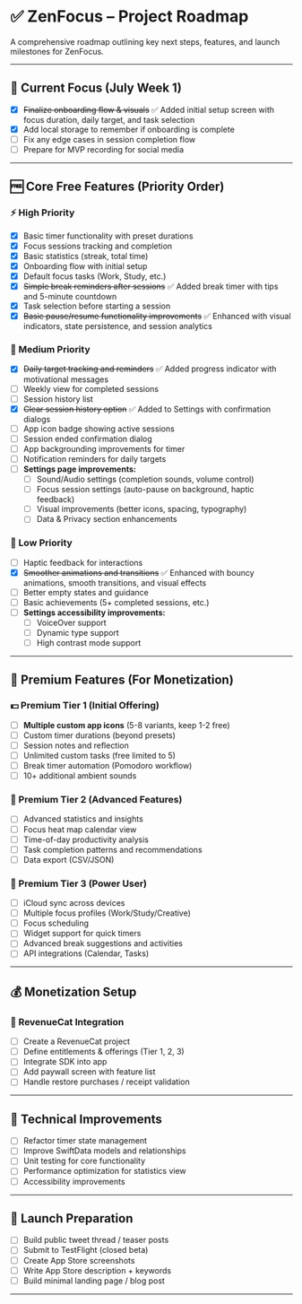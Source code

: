 # ✅ ZenFocus – Project Roadmap

A comprehensive roadmap outlining key next steps, features, and launch milestones for ZenFocus.

---

## 📌 Current Focus (July Week 1)

- [x] ~~Finalize onboarding flow & visuals~~ ✅ Added initial setup screen with focus duration, daily target, and task selection
- [x] Add local storage to remember if onboarding is complete
- [ ] Fix any edge cases in session completion flow
- [ ] Prepare for MVP recording for social media

---

## 🆓 Core Free Features (Priority Order)

### ⚡ High Priority

- [x] Basic timer functionality with preset durations
- [x] Focus sessions tracking and completion
- [x] Basic statistics (streak, total time)
- [x] Onboarding flow with initial setup
- [x] Default focus tasks (Work, Study, etc.)
- [x] ~~Simple break reminders after sessions~~ ✅ Added break timer with tips and 5-minute countdown
- [x] Task selection before starting a session
- [x] ~~Basic pause/resume functionality improvements~~ ✅ Enhanced with visual indicators, state persistence, and session analytics
<!-- - [ ] Session completion sound options (3-5 free sounds) -->

### 🌟 Medium Priority

- [x] ~~Daily target tracking and reminders~~ ✅ Added progress indicator with motivational messages
- [ ] Weekly view for completed sessions
- [ ] Session history list
- [x] ~~Clear session history option~~ ✅ Added to Settings with confirmation dialogs
- [ ] App icon badge showing active sessions
- [ ] Session ended confirmation dialog
- [ ] App backgrounding improvements for timer
- [ ] Notification reminders for daily targets
- [ ] **Settings page improvements:**
  - [ ] Sound/Audio settings (completion sounds, volume control)
  - [ ] Focus session settings (auto-pause on background, haptic feedback)
  - [ ] Visual improvements (better icons, spacing, typography)
  - [ ] Data & Privacy section enhancements

### 🔧 Low Priority

- [ ] Haptic feedback for interactions
- [x] ~~Smoother animations and transitions~~ ✅ Enhanced with bouncy animations, smooth transitions, and visual effects
- [ ] Better empty states and guidance
- [ ] Basic achievements (5+ completed sessions, etc.)
- [ ] **Settings accessibility improvements:**
  - [ ] VoiceOver support
  - [ ] Dynamic type support
  - [ ] High contrast mode support

---

## 💎 Premium Features (For Monetization)

### 💵 Premium Tier 1 (Initial Offering)

- [ ] **Multiple custom app icons** (5-8 variants, keep 1-2 free)
- [ ] Custom timer durations (beyond presets)
- [ ] Session notes and reflection
- [ ] Unlimited custom tasks (free limited to 5)
- [ ] Break timer automation (Pomodoro workflow)
- [ ] 10+ additional ambient sounds

### 🎯 Premium Tier 2 (Advanced Features)

- [ ] Advanced statistics and insights
- [ ] Focus heat map calendar view
- [ ] Time-of-day productivity analysis
- [ ] Task completion patterns and recommendations
- [ ] Data export (CSV/JSON)

### 🚀 Premium Tier 3 (Power User)

- [ ] iCloud sync across devices
- [ ] Multiple focus profiles (Work/Study/Creative)
- [ ] Focus scheduling
- [ ] Widget support for quick timers
- [ ] Advanced break suggestions and activities
- [ ] API integrations (Calendar, Tasks)

---

## 💰 Monetization Setup

### 🧩 RevenueCat Integration

- [ ] Create a RevenueCat project
- [ ] Define entitlements & offerings (Tier 1, 2, 3)
- [ ] Integrate SDK into app
- [ ] Add paywall screen with feature list
- [ ] Handle restore purchases / receipt validation

---

## 🔧 Technical Improvements

- [ ] Refactor timer state management
- [ ] Improve SwiftData models and relationships
- [ ] Unit testing for core functionality
- [ ] Performance optimization for statistics view
- [ ] Accessibility improvements

---

## 🚀 Launch Preparation

- [ ] Build public tweet thread / teaser posts
- [ ] Submit to TestFlight (closed beta)
- [ ] Create App Store screenshots
- [ ] Write App Store description + keywords
- [ ] Build minimal landing page / blog post

---
